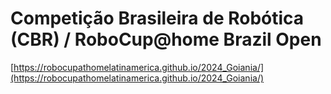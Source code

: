 # Competição Brasileira de Robótica (CBR) / RoboCup@home Brazil Open  

[https://robocupathomelatinamerica.github.io/2024_Goiania/](https://robocupathomelatinamerica.github.io/2024_Goiania/)

